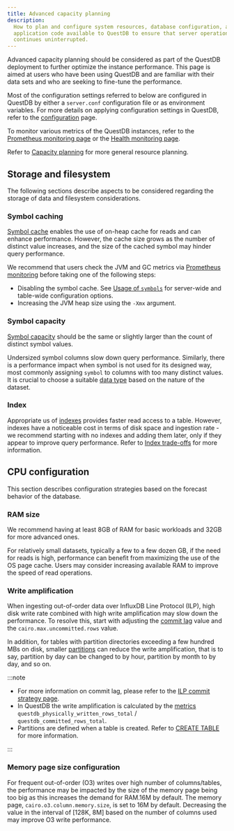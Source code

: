 ```yaml
---
title: Advanced capacity planning
description:
  How to plan and configure system resources, database configuration, and client
  application code available to QuestDB to ensure that server operation
  continues uninterrupted.
---
```


Advanced capacity planning should be considered as part of the QuestDB
deployment to further optimize the instance performance. This page is aimed at
users who have been using QuestDB and are familiar with their data sets and who
are seeking to fine-tune the performance.

Most of the configuration settings referred to below are configured in QuestDB
by either a `server.conf` configuration file or as environment variables. For
more details on applying configuration settings in QuestDB, refer to the
[configuration](/docs/reference/configuration) page.

To monitor various metrics of the QuestDB instances, refer to the
[Prometheus monitoring page](/docs/third-party-tools/prometheus/) or the
[Health monitoring page](/docs/operations/health-monitoring/).

Refer to [Capacity planning](/docs/operations/capacity-planning/) for more
general resource planning.

## Storage and filesystem

The following sections describe aspects to be considered regarding the storage
of data and filesystem considerations.

### Symbol caching

[Symbol cache](/docs/concept/symbol#usage-of-symbols) enables the use of on-heap
cache for reads and can enhance performance. However, the cache size grows as
the number of distinct value increases, and the size of the cached symbol may
hinder query performance.

We recommend that users check the JVM and GC metrics via
[Prometheus monitoring](/docs/third-party-tools/prometheus/) before taking one
of the following steps:

- Disabling the symbol cache. See
  [Usage of `symbols`](/docs/concept/symbol#usage-of-symbols) for server-wide
  and table-wide configuration options.
- Increasing the JVM heap size using the `-Xmx` argument.

### Symbol capacity

[Symbol capacity](/docs/concept/symbol#usage-of-symbols) should be the same or
slightly larger than the count of distinct symbol values.

Undersized symbol columns slow down query performance. Similarly, there is a
performance impact when symbol is not used for its designed way, most commonly
assigning `symbol` to columns with too many distinct values. It is crucial to
choose a suitable [data type](/docs/reference/sql/datatypes/) based on the
nature of the dataset.

### Index

Appropriate us of [indexes](/docs/concept/indexes/) provides faster read access
to a table. However, indexes have a noticeable cost in terms of disk space and
ingestion rate - we recommend starting with no indexes and adding them later,
only if they appear to improve query performance. Refer to
[Index trade-offs](/docs/concept/indexes#trade-offs) for more information.

## CPU configuration

This section describes configuration strategies based on the forecast behavior
of the database.

### RAM size

We recommend having at least 8GB of RAM for basic workloads and 32GB for more
advanced ones.

For relatively small datasets, typically a few to a few dozen GB, if the need
for reads is high, performance can benefit from maximizing the use of the OS
page cache. Users may consider increasing available RAM to improve the speed of
read operations.

### Write amplification

When ingesting out-of-order data over InfluxDB Line Protocol (ILP), high disk
write rate combined with high write amplification may slow down the performance.
To resolve this, start with adjusting the
[commit lag](/docs/guides/out-of-order-commit-lag/) value and the
`cairo.max.uncommitted.rows` value.

In addition, for tables with partition directories exceeding a few hundred MBs
on disk, smaller [partitions](/docs/concept/partitions/) can reduce the write
amplification, that is to say, partition by day can be changed to by hour,
partition by month to by day, and so on.

:::note

- For more information on commit lag, please refer to the
  [ILP commit strategy page](/docs/reference/api/ilp/tcp-receiver/#commit-strategy).
- In QuestDB the write amplification is calculated by the
  [metrics](/docs/third-party-tools/prometheus#scraping-prometheus-metrics-from-questdb)
  `questdb_physically_written_rows_total` / `questdb_committed_rows_total`.
- Partitions are defined when a table is created. Refer to
  [CREATE TABLE](/docs/reference/sql/create-table/) for more information. 
  
:::

### Memory page size configuration

For frequent out-of-order (O3) writes over high number of columns/tables, the
performance may be impacted by the size of the memory page being too big as this
increases the demand for RAM.16M by default. The memory page,
`cairo.o3.column.memory.size`, is set to 16M by default. Decreasing the value in
the interval of [128K, 8M] based on the number of columns used may improve O3
write performance.
